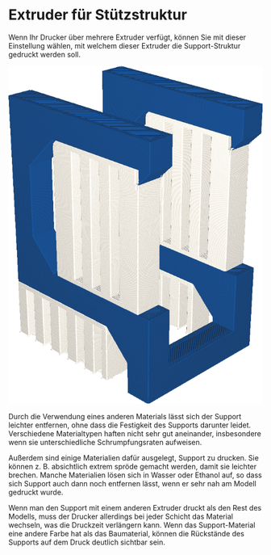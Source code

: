 Extruder für Stützstruktur
====
Wenn Ihr Drucker über mehrere Extruder verfügt, können Sie mit dieser Einstellung wählen, mit welchem dieser Extruder die Support-Struktur gedruckt werden soll.

<!--screenshot {
"image_path": "support_extruder_nr.png",
"models": [
    {
        "script": "question_stick_clip.scad",
        "transformation": ["rotateY(90)"],
        "object_settings": {"extruder_nr": 1}
    }
],
"camera_position": [134, 134, 113],
"settings": {
    "support_enable": true,
    "support_interface_enable": true,
    "support_use_towers": false,
    "support_extruder_nr": 3
},
"colour_scheme": "material_colour",
"colours": 64
}-->
![Der Support wird in weißem Material gedruckt, das Modell in blauem.](../../../articles/images/support_extruder_nr.png)

Durch die Verwendung eines anderen Materials lässt sich der Support leichter entfernen, ohne dass die Festigkeit des Supports darunter leidet. Verschiedene Materialtypen haften nicht sehr gut aneinander, insbesondere wenn sie unterschiedliche Schrumpfungsraten aufweisen.

Außerdem sind einige Materialien dafür ausgelegt, Support zu drucken. Sie können z. B. absichtlich extrem spröde gemacht werden, damit sie leichter brechen. Manche Materialien lösen sich in Wasser oder Ethanol auf, so dass sich Support auch dann noch entfernen lässt, wenn er sehr nah am Modell gedruckt wurde.

Wenn man den Support mit einem anderen Extruder druckt als den Rest des Modells, muss der Drucker allerdings bei jeder Schicht das Material wechseln, was die Druckzeit verlängern kann. Wenn das Support-Material eine andere Farbe hat als das Baumaterial, können die Rückstände des Supports auf dem Druck deutlich sichtbar sein.